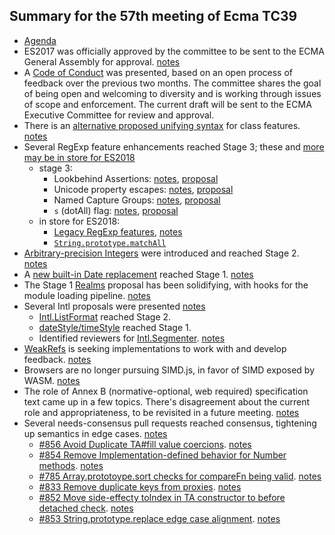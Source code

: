 ## Summary for the 57th meeting of Ecma TC39

- [Agenda](https://github.com/tc39/agendas/blob/master/2017/03.md)
- ES2017 was officially approved by the committee to be sent to the ECMA General Assembly for approval. [notes](mar-21.md#6ii-vote-to-accept-ecma-262-2017-final-draft-and-forward-it-to-ecma-ga-approval-subject-to-completion-of-rf-opt-out-period-with-no-opt-outs)
- A [Code of Conduct][] was presented, based on an open process of feedback over the previous two months. The committee shares the goal of being open and welcoming to diversity and is working through issues of scope and enforcement. The current draft will be sent to the ECMA Executive Committee for
review and approval.
- There is an [alternative proposed unifying syntax][Orthogonal-Classes] for class features. [notes][Orthogonal-Classes-notes]
- Several RegExp feature enhancements reached Stage 3; these and [more may be in store for ES2018](mar-21.md#any-items-for-the-2018-edition)
  - stage 3:
    - Lookbehind Assertions: [notes][lookbehind-notes], [proposal][lookbehind]
    - Unicode property escapes: [notes][property-escapes-notes], [proposal][property-escapes]
    - Named Capture Groups: [notes][named-groups-notes], [proposal][named-groups]
    - `s` (dotAll) flag: [notes][dotall-flag-notes], [proposal][dotall-flag]
  - in store for ES2018:
    - [Legacy RegExp features][legacy-features], [notes][legacy-features-notes]
    - [`String.prototype.matchAll`][matchAll]
- [Arbitrary-precision Integers][] were introduced and reached Stage 2. [notes](mar-23.md#10iva-arbitrary-precision-integer-type-for-stage-2)
- A [new built-in Date replacement][date] reached Stage 1. [notes](mar-23.md#12iia-date-proposal---nodatime-as-a-built-in-module-for-stage-1)
- The Stage 1 [Realms][] proposal has been solidifying, with hooks for the module loading pipeline. [notes](mar-23.md#10iic-realms-update)
- Several Intl proposals were presented [notes](mar-21.md#7-ecma-402-status-update-1)
  - [Intl.ListFormat][] reached Stage 2.
  - [dateStyle/timeStyle][] reached Stage 1.
  - Identified reviewers for [Intl.Segmenter][]. [notes](mar-21.md#10ih-intlsegmenter-requesting-stage-3)
- [WeakRefs][] is seeking implementations to work with and develop feedback. [notes](mar-21.md#weak-references-status-update)
- Browsers are no longer pursuing SIMD.js, in favor of SIMD exposed by WASM. [notes](mar-21.md#10if-simdjs-status-update)
- The role of Annex B (normative-optional, web required) specification text came up in a few topics. There's disagreement about the current role and appropriateness, to be revisited in a future meeting. [notes](mar-21.md#any-items-for-the-2018-edition)
- Several needs-consensus pull requests reached consensus, tightening up semantics in edge cases. [notes](mar-22.md#12-i-needs-consensus-prs)
  - [#856 Avoid Duplicate TA#fill value coercions](https://github.com/tc39/ecma262/pull/856). [notes](mar-22.md#856-avoid-duplicate-tafill-value-coercions)
  - [#854 Remove Implementation-defined behavior for Number methods](https://github.com/tc39/ecma262/pull/854). [notes](mar-22.md#854-remove-implementation-defined-behavior-for-number-methods)
  - [#785 Array.prototoype.sort checks for compareFn being valid](https://github.com/tc39/ecma262/pull/785). [notes](mar-22.md#785-arrayprototoypesort-checks-for-comparefn-being-valid)
  - [#833 Remove duplicate keys from proxies](https://github.com/tc39/ecma262/pull/833). [notes](mar-22.md#833-remove-duplicate-keys-from-proxies)
  - [#852 Move side-effecty toIndex in TA constructor to before detached check](https://github.com/tc39/ecma262/pull/852). [notes](mar-22.md#852-move-side-effecty-toindex-in-ta-constructor-to-before-detached-check)
  - [#853 String.prototype.replace edge case alignment](https://github.com/tc39/ecma262/pull/853). [notes](mar-22.md#853-stringprototypereplace-edge-case-alignment)

[Code of Conduct]: https://tc39.github.io/code-of-conduct-proposal/
[Orthogonal-Classes]: https://github.com/rwaldron/tc39-notes/pull/github.com/erights/Orthogonal-Classes
[Orthogonal-Classes-notes]: mar-22.md#10iiia-orthogonal-classes
[lookbehind]: https://github.com/tc39/proposal-regexp-lookbehind
[lookbehind-notes]: mar-21.md#10ib-regexp-lookbehind-assertions
[property-escapes]: https://github.com/tc39/proposal-regexp-unicode-property-escapes
[property-escapes-notes]: mar-21.md#10ic-regexp-unicode-property-escapes-for-stage-3
[named-groups]: https://github.com/tc39/proposal-regexp-named-groups
[named-groups-notes]: mar-21.md#10iib-regexp-named-groups-for-stage-3
[dotall-flag]: https://github.com/mathiasbynens/es-regexp-dotall-flag
[dotall-flag-notes]: mar-21.md#10id-regexp-dotall-flag-for-stage-2
[legacy-features]: https://github.com/tc39/proposal-regexp-legacy-features
[legacy-features-notes]: mar-21.md#10ie-regexp-legacy-features-for-stage-3
[matchAll]: https://github.com/tc39/String.prototype.matchAll
[Arbitrary-precision Integers]: https://github.com/tc39/proposal-integer
[date]: https://github.com/maggiepint/proposal-temporal
[Realms]: https://github.com/tc39/proposal-realms/
[Intl.Segmenter]: https://github.com/tc39/proposal-intl-segmenter
[WeakRefs]: https://github.com/tc39/proposal-weakrefs
[Intl.ListFormat]: https://github.com/zbraniecki/intl-list-format-spec
[dateStyle/timeStyle]: https://github.com/zbraniecki/proposal-ecma402-datetime-style
